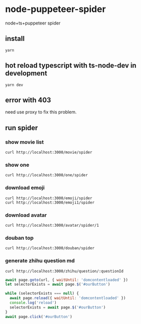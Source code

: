 # node-puppeteer-spider

node+ts+puppeteer spider

## install

```shell
yarn
```

## hot reload typescript with ts-node-dev in development

```shell
yarn dev
```

## error with 403 

need use proxy to fix this problem.

## run spider

### show movie list

```shell
curl http://localhost:3000/movie/spider
```

### show one 

```shell
curl http://localhost:3000/one/spider
```

### download emoji

```shell
curl http://localhost:3000/emoji/spider
curl http://localhost:3000/emoji1/spider
```

### download avatar

```shell
curl http://localhost:3000/avatar/spider/1
```

### douban top
```shell
curl http://localhost:3000/douban/spider
```

### generate zhihu question md
```shell
curl http://localhost:3000/zhihu/question/:questionId
```

```js
await page.goto(url, { waitUntil: 'domcontentloaded' })
let selectorExists = await page.$('#ourButton')

while (selectorExists === null) {
  await page.reload({ waitUntil: 'domcontentloaded' })
  console.log('reload')
  selectorExists = await page.$('#ourButton')
}
await page.click('#ourButton')
```
